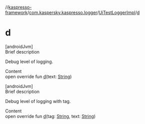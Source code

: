 //[kaspresso-framework](../../index.md)/[com.kaspersky.kaspresso.logger](../index.md)/[UiTestLoggerImpl](index.md)/[d](d.md)



# d  
[androidJvm]  
Brief description  


Debug level of logging.

  
Content  
open override fun [d](d.md)(text: [String](https://kotlinlang.org/api/latest/jvm/stdlib/kotlin/-string/index.html))  


[androidJvm]  
Brief description  


Debug level of logging with tag.

  
Content  
open override fun [d](d.md)(tag: [String](https://kotlinlang.org/api/latest/jvm/stdlib/kotlin/-string/index.html), text: [String](https://kotlinlang.org/api/latest/jvm/stdlib/kotlin/-string/index.html))  




